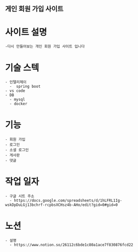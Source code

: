 ## 게인 회원 가입 사이트 
  # 사이트 설명 
    -다시 만들어보는 개인 회원 가입 사이트 입니다
  # 기술 스텍 
    - 인텔리제이 
      -  spring boot 
    - vs code 
    - DB 
      - mysql 
      - docker
  # 기능 
    - 회원 가입 
    - 로그인 
    - 소셜 로그인 
    - 게사판 
    - 댓글
  # 작업 일자 
    - 구글 시트 주소 
      - https://docs.google.com/spreadsheets/d/1hLFRL1Ig-wskDpDuLGj13bchrf-rcpbsXCHsz4b-AHo/edit?gid=0#gid=0
  # 노션 
    - 설명 
      - https://www.notion.so/26112c6bde1c80a1ace7f830876fcd22
